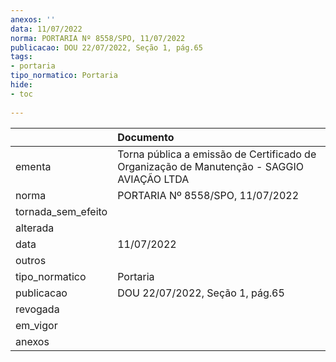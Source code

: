 ```yaml
---
anexos: ''
data: 11/07/2022
norma: PORTARIA Nº 8558/SPO, 11/07/2022
publicacao: DOU 22/07/2022, Seção 1, pág.65
tags:
- portaria
tipo_normatico: Portaria
hide: 
- toc 
 
---
```


|                    | Documento                                                                                 |
|:-------------------|:------------------------------------------------------------------------------------------|
| ementa             | Torna pública a emissão de Certificado de Organização de Manutenção - SAGGIO AVIAÇÃO LTDA |
| norma              | PORTARIA Nº 8558/SPO, 11/07/2022                                                          |
| tornada_sem_efeito |                                                                                           |
| alterada           |                                                                                           |
| data               | 11/07/2022                                                                                |
| outros             |                                                                                           |
| tipo_normatico     | Portaria                                                                                  |
| publicacao         | DOU 22/07/2022, Seção 1, pág.65                                                           |
| revogada           |                                                                                           |
| em_vigor           |                                                                                           |
| anexos             |                                                                                           |